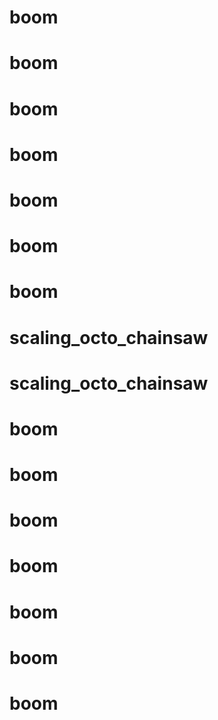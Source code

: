 # boom
# boom
# boom
# boom
# boom
# boom
# boom
# scaling_octo_chainsaw
# scaling_octo_chainsaw
# boom
# boom
# boom
# boom
# boom
# boom
# boom

